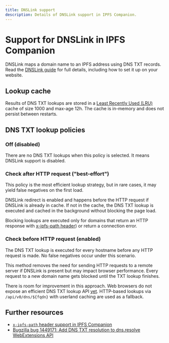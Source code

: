 ```yaml
---
title: DNSLink support
description: Details of DNSLink support in IPFS Companion.
---
```


# Support for DNSLink in IPFS Companion

DNSLink maps a domain name to an IPFS address using DNS TXT records. Read the [DNSLink guide](../concepts/dnslink.md) for full details, including how to set it up on your website.

## Lookup cache

Results of DNS TXT lookups are stored in a [Least Recently Used (LRU)](https://en.wikipedia.org/wiki/Cache_replacement_policies#Least_Recently_Used) cache of size 1000 and max-age 12h. The cache is in-memory and does not persist between restarts.

## DNS TXT lookup policies

### Off (disabled)

There are no DNS TXT lookups when this policy is selected. It means DNSLink support is disabled.

### Check after HTTP request ("best-effort")

This policy is the most efficient lookup strategy, but in rare cases, it may yield false negatives on the first load.

DNSLink redirect is enabled and happens before the HTTP request if DNSLink is already in cache. If not in the cache, the DNS TXT lookup is executed and cached in the background without blocking the page load.

Blocking lookups are executed only for domains that return an HTTP response with [x-ipfs-path header](companion-x-ipfs-path-header.md)) or return a connection error.

### Check before HTTP request (enabled)

The DNS TXT lookup is executed for every hostname before any HTTP request is made. No false negatives occur under this scenario.

This method removes the need for sending HTTP requests to a remote server if DNSLink is present but may impact browser performance. Every request to a new domain name gets blocked until the TXT lookup finishes.

There is room for improvement in this approach. Web browsers do not expose an efficient DNS TXT lookup API [yet](https://bugzilla.mozilla.org/show_bug.cgi?id=1449171). HTTP-based lookups via `/api/v0/dns/${fqdn}` with userland caching are used as a fallback.

## Further resources

- [`x-ipfs-path` header support in IPFS Companion](companion-x-ipfs-path-header.md)
- [Bugzilla bug 1449171: Add DNS TXT resolution to dns.resolve WebExtensions API](https://bugzilla.mozilla.org/show_bug.cgi?id=1449171)
